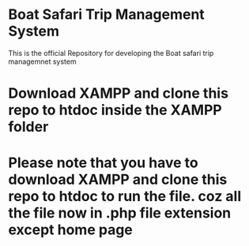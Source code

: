 # Boat Safari Trip Management System
This is the official Repository for developing the Boat safari trip managemnet system 
# Download XAMPP and clone this repo to htdoc inside the XAMPP folder
# Please note that you have to download XAMPP and clone this repo to htdoc to run the file. coz all the file now in .php file extension except home page
